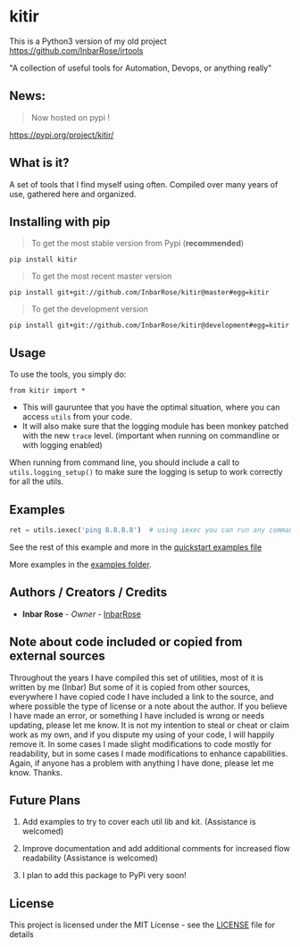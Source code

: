 # kitir

This is a Python3 version of my old project https://github.com/InbarRose/irtools

"A collection of useful tools for Automation, Devops, or anything really"

## News:

> Now hosted on pypi !

https://pypi.org/project/kitir/


## What is it?

A set of tools that I find myself using often.
Compiled over many years of use, gathered here and organized.

## Installing with pip

> To get the most stable version from Pypi (**recommended**) 

`pip install kitir`

> To get the most recent master version

`pip install git+git://github.com/InbarRose/kitir@master#egg=kitir`

> To get the development version

`pip install git+git://github.com/InbarRose/kitir@development#egg=kitir`

## Usage

To use the tools, you simply do:

`from kitir import *`

* This will gauruntee that you have the optimal situation, where you can access `utils` from your code. 
* It will also make sure that the logging module has been monkey patched with the new `trace` level. (important when running on commandline or with logging enabled)

When running from command line, you should include a call to `utils.logging_setup()` to make sure the logging is setup to work correctly for all the utils.

## Examples

```python
ret = utils.iexec('ping 8.8.8.8')  # using iexec you can run any command
```
See the rest of this example and more in the [quickstart examples file](examples/quickstart_examples.md)

More examples in the [examples folder](examples).

## Authors / Creators / Credits

* **Inbar Rose** - *Owner* - [InbarRose](https://github.com/InbarRose)

## Note about code included or copied from external sources

Throughout the years I have compiled this set of utilities, most of it is written by me (Inbar) But some of it is copied from other sources, everywhere I have copied code I have included a link to the source, and where possible the type of license or a note about the author. If you believe I have made an error, or something I have included is wrong or needs updating, please let me know. It is not my intention to steal or cheat or claim work as my own, and if you dispute my using of your code, I will happily remove it. In some cases I made slight modifications to code mostly for readability, but in some cases I made modifications to enhance capabilities. Again, if anyone has a problem with anything I have done, please let me know. Thanks.

## Future Plans

1. Add examples to try to cover each util lib and kit. (Assistance is welcomed)

2. Improve documentation and add additional comments for increased flow readability (Assistance is welcomed)

3. I plan to add this package to PyPi very soon!

## License

This project is licensed under the MIT License - see the [LICENSE](LICENSE) file for details
